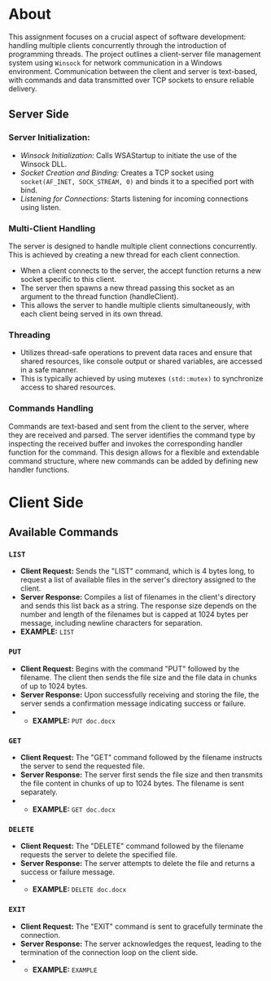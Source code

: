 # About
This assignment focuses on a crucial aspect of software development: handling multiple clients
concurrently through the introduction of programming threads.
The project outlines a client-server file management system using `Winsock` for network communication in a Windows environment. 
Communication between the client and server is text-based, with commands and data transmitted over TCP sockets to ensure reliable delivery.

## Server Side
### Server Initialization:
- *Winsock Initialization:* Calls WSAStartup to initiate the use of the Winsock DLL.
- *Socket Creation and Binding:* Creates a TCP socket using `socket(AF_INET, SOCK_STREAM, 0)` and binds it to a specified port with bind.
- *Listening for Connections:* Starts listening for incoming connections using listen.

### Multi-Client Handling
The server is designed to handle multiple client connections concurrently. 
This is achieved by creating a new thread for each client connection. 
- When a client connects to the server, the accept function returns a new socket specific to this client.
- The server then spawns a new thread passing this socket as an argument to the thread function (handleClient).
- This allows the server to handle multiple clients simultaneously, with each client being served in its own thread.

### Threading
- Utilizes thread-safe operations to prevent data races and ensure that shared resources, like console output or shared variables, are accessed in a safe manner.
-  This is typically achieved by using mutexes `(std::mutex)` to synchronize access to shared resources.

### Commands Handling
Commands are text-based and sent from the client to the server, where they are received and parsed. 
The server identifies the command type by inspecting the received buffer and invokes the corresponding handler function for the command. 
This design allows for a flexible and extendable command structure, where new commands can be added by defining new handler functions.

# Client Side


## Available Commands
### `LIST`
- **Client Request:** Sends the "LIST" command, which is 4 bytes long, to request a list of available files in the server's directory assigned to the client.
- **Server Response:** Compiles a list of filenames in the client's directory and sends this list back as a string. The response size depends on the number and length of the filenames but is capped at 1024 bytes per message, including newline characters for separation.
- **EXAMPLE:** `LIST`

### `PUT`
- **Client Request:** Begins with the command "PUT" followed by the filename. The client then sends the file size and the file data in chunks of up to 1024 bytes.
- **Server Response:** Upon successfully receiving and storing the file, the server sends a confirmation message indicating success or failure.
- - **EXAMPLE:** `PUT doc.docx`

### `GET`
- **Client Request:** The "GET" command followed by the filename instructs the server to send the requested file.
- **Server Response:** The server first sends the file size and then transmits the file content in chunks of up to 1024 bytes. The filename is sent separately.
- - **EXAMPLE:** `GET doc.docx`

### `DELETE`
- **Client Request:** The "DELETE" command followed by the filename requests the server to delete the specified file.
- **Server Response:** The server attempts to delete the file and returns a success or failure message.
- - **EXAMPLE:** `DELETE doc.docx`

### `EXIT`
- **Client Request:** The "EXIT" command is sent to gracefully terminate the connection.
- **Server Response:** The server acknowledges the request, leading to the termination of the connection loop on the client side.
- - **EXAMPLE:** `EXAMPLE`
